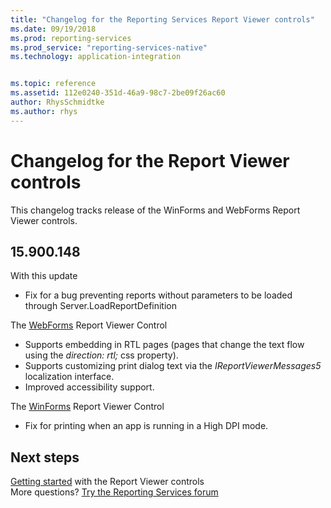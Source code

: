 ```yaml
---
title: "Changelog for the Reporting Services Report Viewer controls"
ms.date: 09/19/2018
ms.prod: reporting-services
ms.prod_service: "reporting-services-native"
ms.technology: application-integration


ms.topic: reference
ms.assetid: 112e0240-351d-46a9-98c7-2be09f26ac60
author: RhysSchmidtke
ms.author: rhys
---
```

# Changelog for the Report Viewer controls

This changelog tracks release of the WinForms and WebForms Report Viewer controls.

## 15.900.148
With this update
 - Fix for a bug preventing reports without parameters to be loaded through Server.LoadReportDefinition

The [WebForms](https://www.nuget.org/packages/Microsoft.ReportingServices.ReportViewerControl.Webforms/150.900.148) Report Viewer Control
 - Supports embedding in RTL pages (pages that change the text flow using the *direction: rtl;* css property).
 - Supports customizing print dialog text via the *IReportViewerMessages5* localization interface.
 - Improved accessibility support.

The [WinForms](https://www.nuget.org/packages/Microsoft.ReportingServices.ReportViewerControl.Winforms/150.900.148) Report Viewer Control
 - Fix for printing when an app is running in a High DPI mode.

## Next steps

[Getting started](integrating-reporting-services-using-reportviewer-controls-get-started.md) with the Report Viewer controls  
More questions? [Try the Reporting Services forum](https://go.microsoft.com/fwlink/?LinkId=620231)
